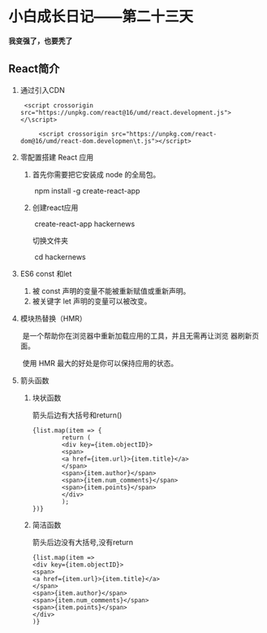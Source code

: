 # 小白成长日记——第二十三天

**我变强了，也要秃了**

## React简介

1. 通过引入CDN

    	<script crossorigin src="https://unpkg.com/react@16/umd/react.development.js"></\script>
    
        	<script crossorigin src="https://unpkg.com/react-dom@16/umd/react-dom.developmen\t.js"></script>

2. 零配置搭建 React 应用

    1. 首先你需要把它安装成 node 的全局包。

        ​	npm install -g create-react-app

    2. 创建react应用

        ​	create-react-app hackernews

        切换文件夹

        ​	cd hackernews

3. ES6 const 和let

    1. 被 const 声明的变量不能被重新赋值或重新声明。
    2. 被关键字 let 声明的变量可以被改变。

4. 模块热替换（HMR）

    ​		是一个帮助你在浏览器中重新加载应用的工具，并且无需再让浏览
    ​	器刷新页面。

    ​		使用 HMR 最大的好处是你可以保持应用的状态。
    
5. 箭头函数

    1. 块状函数

        箭头后边有大括号和return()

        ~~~
        {list.map(item => {
                return (
                <div key={item.objectID}>
                <span>
                <a href={item.url}>{item.title}</a>
                </span>
                <span>{item.author}</span>
                <span>{item.num_comments}</span>
                <span>{item.points}</span>
                </div>
                );
        })}
        ~~~

    2. 简洁函数

        箭头后边没有大括号,没有return

        ~~~
        {list.map(item =>
        <div key={item.objectID}>
        <span>
        <a href={item.url}>{item.title}</a>
        </span>
        <span>{item.author}</span>
        <span>{item.num_comments}</span>
        <span>{item.points}</span>
        </div>
        )}
        ~~~